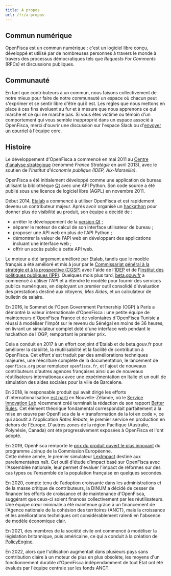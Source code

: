```yaml
---
title: À propos
url: /fr/a-propos
---
```


## Commun numérique

OpenFisca est un commun numérique : c'est un logiciel libre conçu, développé et utilisé par de nombreuses personnes à travers le monde à travers des processus démocratiques tels que _Requests For Comments_ (RFCs) et discussions publiques.

## Communauté

En tant que contributeurs à un commun, nous faisons collectivement de notre mieux pour faire de notre communauté un espace où chacun peut s'exprimer et se sentir libre d'être qui il est. Les règles que nous mettons en place à ces fins évoluent au fur et à mesure que nous apprenons ce qui marche et ce qui ne marche pas. Si vous êtes victime ou témoin d'un comportement qui vous semble inapproprié dans un espace associé à OpenFisca, merci d'ouvrir une discussion sur l'espace Slack ou d'[envoyer un courriel](mailto:contact@openfisca.org?subject=Abuse) à l'équipe core.

## Histoire

Le développement d'OpenFisca a commencé en mai 2011 au [Centre d'analyse stratégique](https://www.strategie.gouv.fr/) (renommé _France Stratégie_ en avril 2013), avec le soutien de l'_Institut d'économie publique (IDEP, Aix-Marseille)_.

OpenFisca a été initialement développé comme une application de bureau utilisant la bibliothèque [Qt](https://www.qt.io/) avec une API Python. Son code source a été publié sous une licence de logiciel libre (AGPL) en novembre 2011.

Début 2014, [Etalab](https://www.etalab.gouv.fr/) a commencé à utiliser OpenFisca et est rapidement devenu un contributeur majeur. Après avoir organisé un [hackathon](https://www.eventbrite.fr/e/billets-hackathon-openfisca-10751826001) pour donner plus de visibilité au produit, son équipe a décidé de :

* arrêter le développement de la [version Qt](https://github.com/openfisca/openfisca-qt) ;
* séparer le moteur de calcul de son interface utilisateur de bureau ;
* proposer une API web en plus de l'API Python ;
* démontrer la valeur de l'API web en développant des applications incluant une interface web ;
* offrir un accès public à cette API web.

Le moteur a été largement amélioré par Etalab, tandis que le modèle français a été amélioré et mis à jour par le [Commissariat général à la stratégie et à la prospective (CGSP)](https://www.strategie.gouv.fr/) avec l'aide de l'<abbr title="Institut d'économie publique">IDEP</abbr> et de l'[Institut des politiques publiques (IPP)](https://www.ipp.eu/). Quelques mois plus tard, [beta.gouv.fr](https://beta.gouv.fr) a commencé à utiliser l'API et à étendre le modèle pour fournir des services publics numériques, en déployant un premier outil consolidé d'évaluation des prestations destiné aux citoyens, _Mes Aides_, et un calculateur de bulletin de salaire.

En 2016, le Sommet de l'Open Government Partnership (OGP) à Paris a démontré la valeur internationale d'OpenFisca : une petite équipe de mainteneurs d'OpenFisca France et de volontaires d'OpenFisca Tunisie a réussi à modéliser l'impôt sur le revenu du Sénégal en moins de 36 heures, en livrant un simulateur complet doté d'une interface web pendant le hackathon de l'OGP, remportant le premier prix.

Cela a conduit en 2017 à un effort conjoint d'Etalab et de beta.gouv.fr pour améliorer la stabilité, la réutilisabilité et la facilité de contribution à OpenFisca. Cet effort s'est traduit par des améliorations techniques majeures, une réécriture complète de la documentation, le lancement de `openfisca.org` pour remplacer `openfisca.fr`, et l'ajout de nouveaux contributeurs d'autres agences françaises ainsi que de nouveaux réutilisateurs internationaux avec une expérimentation en Italie et un outil de simulation des aides sociales pour la ville de Barcelone.

En 2018, le responsable produit qui avait dirigé les efforts d'internationalisation [est parti](https://www.digital.govt.nz/blog/labplus-lessons-from-matti-schneider-about-service-innovation-at-french-state-incubator-beta-gouv-fr/) en Nouvelle-Zélande, où le [Service Innovation Lab](https://serviceinnovationlab.github.io/projects/legislation-as-code/) récemment créé terminait la rédaction de son rapport [Better Rules](https://www.digital.govt.nz/blog/what-is-better-rules/). Cet élément théorique fondamental correspondait parfaitement à la mise en œuvre par OpenFisca de la « transformation de la loi en code », ce qui aboutit à l'application _Rates Rebate_, le premier service en production en dehors de l'Europe. D'autres zones de la région Pacifique (Australie, Polynésie, Canada) ont été progressivement exposées à OpenFisca et l'ont adopté.

En 2019, OpenFisca remporte le [prix du produit ouvert le plus innovant](https://joinup.ec.europa.eu/collection/sharing-and-reuse-it-solutions/sharing-reuse-awards-2019-results#oss-inno) du programme Joinup de la Commission Européenne.   
Cette même année, le premier simulateur [LexImpact](https://leximpact.an.fr) destiné aux parelementaires naît. Cet outil d'étude d'impact basé sur OpenFisca avec l'Assemblée nationale, leur permet d'évaluer l'impact de réformes sur des cas types ou l'ensemble de la population française en quelques secondes.

En 2020, compte tenu de l'adoption croissante dans les administrations et de la masse critique de contributeurs, la DINUM a décidé de cesser de financer les efforts de croissance et de maintenance d'OpenFisca, suggérant que ceux-ci soient financés collectivement par les réutilisateurs. Une équipe cœur minimale a été maintenue grâce à un financement de l'Agence nationale de la cohésion des territoires (ANCT), mais la croissance et les améliorations techniques ont considérablement ralenti en l'absence de modèle économique clair.

En 2021, des membres de la société civile ont commencé à modéliser la législation britannique, puis américaine, ce qui a conduit à la création de [PolicyEngine](https://policyengine.org).

En 2022, alors que l'utilisation augmentait dans plusieurs pays sans contribution claire à un moteur de plus en plus obsolète, les moyens d'un fonctionnement durable d'OpenFisca indépendamment de tout État ont été évalués par l'équipe centrale sur les fonds ANCT.
